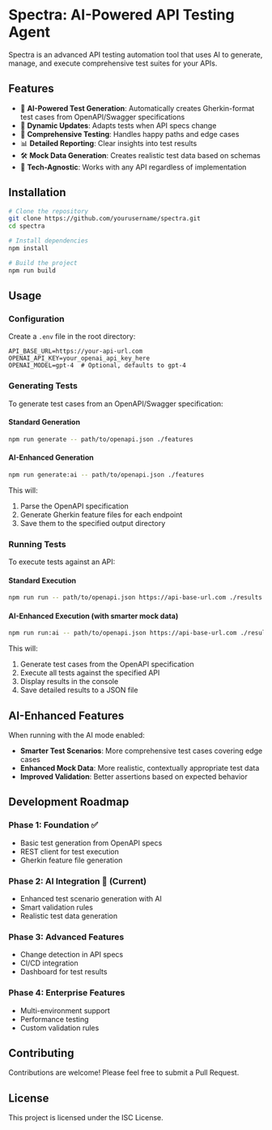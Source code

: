 # Spectra: AI-Powered API Testing Agent

Spectra is an advanced API testing automation tool that uses AI to generate, manage, and execute comprehensive test suites for your APIs.

## Features

- 🤖 **AI-Powered Test Generation**: Automatically creates Gherkin-format test cases from OpenAPI/Swagger specifications
- 🔄 **Dynamic Updates**: Adapts tests when API specs change
- 🧪 **Comprehensive Testing**: Handles happy paths and edge cases
- 📊 **Detailed Reporting**: Clear insights into test results
- 🛠️ **Mock Data Generation**: Creates realistic test data based on schemas
- 🔌 **Tech-Agnostic**: Works with any API regardless of implementation

## Installation

```bash
# Clone the repository
git clone https://github.com/yourusername/spectra.git
cd spectra

# Install dependencies
npm install

# Build the project
npm run build
```

## Usage

### Configuration

Create a `.env` file in the root directory:

```
API_BASE_URL=https://your-api-url.com
OPENAI_API_KEY=your_openai_api_key_here
OPENAI_MODEL=gpt-4  # Optional, defaults to gpt-4
```

### Generating Tests

To generate test cases from an OpenAPI/Swagger specification:

#### Standard Generation

```bash
npm run generate -- path/to/openapi.json ./features
```

#### AI-Enhanced Generation

```bash
npm run generate:ai -- path/to/openapi.json ./features
```

This will:

1. Parse the OpenAPI specification
2. Generate Gherkin feature files for each endpoint
3. Save them to the specified output directory

### Running Tests

To execute tests against an API:

#### Standard Execution

```bash
npm run run -- path/to/openapi.json https://api-base-url.com ./results.json
```

#### AI-Enhanced Execution (with smarter mock data)

```bash
npm run run:ai -- path/to/openapi.json https://api-base-url.com ./results.json
```

This will:

1. Generate test cases from the OpenAPI specification
2. Execute all tests against the specified API
3. Display results in the console
4. Save detailed results to a JSON file

## AI-Enhanced Features

When running with the AI mode enabled:

- **Smarter Test Scenarios**: More comprehensive test cases covering edge cases
- **Enhanced Mock Data**: More realistic, contextually appropriate test data
- **Improved Validation**: Better assertions based on expected behavior

## Development Roadmap

### Phase 1: Foundation ✅

- Basic test generation from OpenAPI specs
- REST client for test execution
- Gherkin feature file generation

### Phase 2: AI Integration 🚀 (Current)

- Enhanced test scenario generation with AI
- Smart validation rules
- Realistic test data generation

### Phase 3: Advanced Features

- Change detection in API specs
- CI/CD integration
- Dashboard for test results

### Phase 4: Enterprise Features

- Multi-environment support
- Performance testing
- Custom validation rules

## Contributing

Contributions are welcome! Please feel free to submit a Pull Request.

## License

This project is licensed under the ISC License.
